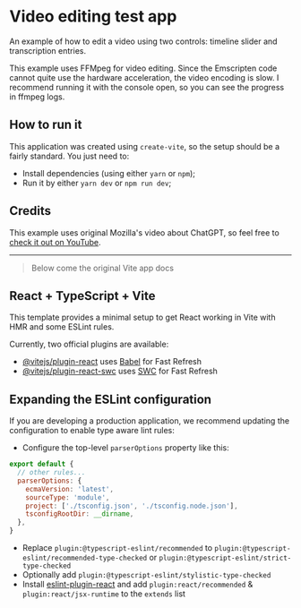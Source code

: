 # Video editing test app

An example of how to edit a video using two controls: timeline slider and transcription entries.

This example uses FFMpeg for video editing. Since the Emscripten code cannot quite use the hardware acceleration, the video encoding is slow.
I recommend running it with the console open, so you can see the progress in ffmpeg logs.

## How to run it

This application was created using `create-vite`, so the setup should be a fairly standard. You just need to:

- Install dependencies (using either `yarn` or `npm`);
- Run it by either `yarn dev` or `npm run dev`;

## Credits

This example uses original Mozilla's video about ChatGPT, so feel free to [check it out on YouTube](https://www.youtube.com/watch?v=ll_Sb8eIkPc).

---

> Below come the original Vite app docs

## React + TypeScript + Vite

This template provides a minimal setup to get React working in Vite with HMR and some ESLint rules.

Currently, two official plugins are available:

- [@vitejs/plugin-react](https://github.com/vitejs/vite-plugin-react/blob/main/packages/plugin-react/README.md) uses [Babel](https://babeljs.io/) for Fast Refresh
- [@vitejs/plugin-react-swc](https://github.com/vitejs/vite-plugin-react-swc) uses [SWC](https://swc.rs/) for Fast Refresh

## Expanding the ESLint configuration

If you are developing a production application, we recommend updating the configuration to enable type aware lint rules:

- Configure the top-level `parserOptions` property like this:

```js
export default {
  // other rules...
  parserOptions: {
    ecmaVersion: 'latest',
    sourceType: 'module',
    project: ['./tsconfig.json', './tsconfig.node.json'],
    tsconfigRootDir: __dirname,
  },
}
```

- Replace `plugin:@typescript-eslint/recommended` to `plugin:@typescript-eslint/recommended-type-checked` or `plugin:@typescript-eslint/strict-type-checked`
- Optionally add `plugin:@typescript-eslint/stylistic-type-checked`
- Install [eslint-plugin-react](https://github.com/jsx-eslint/eslint-plugin-react) and add `plugin:react/recommended` & `plugin:react/jsx-runtime` to the `extends` list
